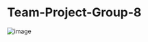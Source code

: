 # Team-Project-Group-8

﻿![image](https://github.com/user-attachments/assets/3fd4bd51-86f6-48f1-9b9a-b71c6bedade2)

